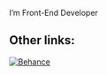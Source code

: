 I’m Front-End Developer 


## Other links:
[![Behance](https://img.shields.io/badge/Behance-1769ff?logo=behance&logoColor=white)](https://behance.net/AshwathSubramani) 
